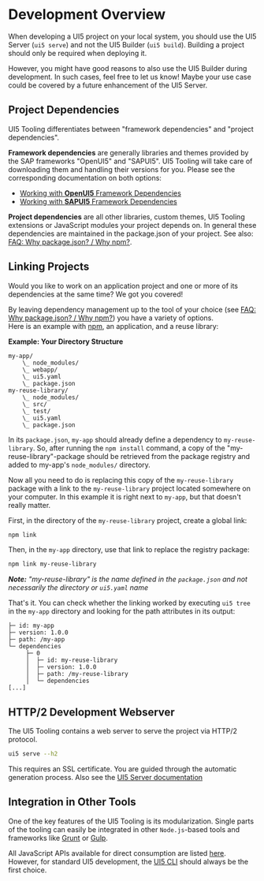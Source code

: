 # Development Overview
When developing a UI5 project on your local system, you should use the UI5 Server (`ui5 serve`) and not the UI5 Builder (`ui5 build`). Building a project should only be required when deploying it.

However, you might have good reasons to also use the UI5 Builder during development. In such cases, feel free to let us know! Maybe your use case could be covered by a future enhancement of the UI5 Server.

## Project Dependencies

UI5 Tooling differentiates between "framework dependencies" and "project dependencies".

**Framework dependencies** are generally libraries and themes provided by the SAP frameworks "OpenUI5" and "SAPUI5". UI5 Tooling will take care of downloading them and handling their versions for you. Please see the corresponding documentation on both options:

* [Working with **OpenUI5** Framework Dependencies](./OpenUI5.md)
* [Working with **SAPUI5** Framework Dependencies](./SAPUI5.md)

**Project dependencies** are all other libraries, custom themes, UI5 Tooling extensions or JavaScript modules your project depends on. In general these dependencies are maintained in the package.json of your project. See also: [FAQ: Why package.json? / Why npm?](./FAQ.md#why-packagejson-why-npm).

## Linking Projects
Would you like to work on an application project and one or more of its dependencies at the same time? We got you covered!

By leaving dependency management up to the tool of your choice (see [FAQ: Why package.json? / Why npm?](./FAQ.md#why-packagejson-why-npm)) you have a variety of options.  
Here is an example with [npm](https://www.npmjs.com/get-npm), an application, and a reuse library:

**Example: Your Directory Structure**
```
my-app/
    \_ node_modules/
    \_ webapp/
    \_ ui5.yaml
    \_ package.json
my-reuse-library/
    \_ node_modules/
    \_ src/
    \_ test/
    \_ ui5.yaml
    \_ package.json
```

In its `package.json`, `my-app` should already define a dependency to `my-reuse-library`. So, after running the `npm install` command, a copy of the "my-reuse-library"-package should be retrieved from the package registry and added to my-app's `node_modules/` directory.

Now all you need to do is replacing this copy of the `my-reuse-library` package with a  link to the `my-reuse-library` project located somewhere on your computer. In this example it is right next to `my-app`, but that doesn't really matter.

First, in the directory of the `my-reuse-library` project, create a global link:
```sh
npm link
```

Then, in the `my-app` directory, use that link to replace the registry package:
```sh
npm link my-reuse-library
```
_**Note:** "my-reuse-library" is the name defined in the `package.json` and not necessarily the directory or `ui5.yaml` name_

That's it. You can check whether the linking worked by executing `ui5 tree` in the `my-app` directory and looking for the path attributes in its output:
```
├─ id: my-app
├─ version: 1.0.0
├─ path: /my-app
└─ dependencies
     ├─ 0
     │  ├─ id: my-reuse-library
     │  ├─ version: 1.0.0
     │  ├─ path: /my-reuse-library
     │  └─ dependencies
[...]
```
  
## HTTP/2 Development Webserver
The UI5 Tooling contains a web server to serve the project via HTTP/2 protocol.

```sh
ui5 serve --h2
```

This requires an SSL certificate. You are guided through the automatic generation process. Also see the [UI5 Server documentation](./Server.md#ssl-certificates)

## Integration in Other Tools
One of the key features of the UI5 Tooling is its modularization. Single parts of the tooling can easily be integrated in other `Node.js`-based tools and frameworks like [Grunt](https://gruntjs.com/) or [Gulp](https://gulpjs.com/).

All JavaScript APIs available for direct consumption are listed [here](https://sap.github.io/ui5-tooling/api/index.html). However, for standard UI5 development, the [UI5 CLI](./CLI.md) should always be the first choice.
